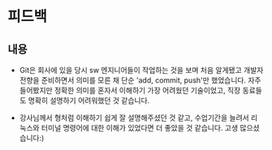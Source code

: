 # 피드백

## 내용
- Git은 회사에 있을 당시 sw 엔지니어들이 작업하는 것을 보며 처음 알게됐고
  개발자 전향을 준비하면서 의미를 모른 채 단순 'add, commit, push'만 했었습니다.
  자주 들어봤지만 정확한 의미를 혼자서 이해하기 가장 어려웠던 기술이었고,
  직장 동료들도 명확히 설명하기 어려워했던 것 같습니다.

- 강사님께서 형처럼 이해하기 쉽게 잘 설명해주셨던 것 같고,
  수업기간을 늘려서 리눅스와 터미널 명령어에 대한 이해가 있었다면 더 좋았을 것 같습니다.
  고생 많으셨습니다:)

